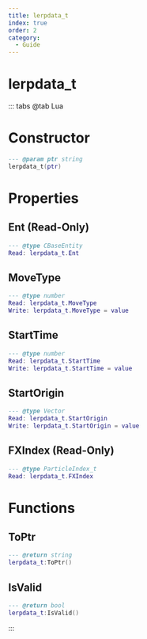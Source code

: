 ```yaml
---
title: lerpdata_t
index: true
order: 2
category:
  - Guide
---
```


# lerpdata_t

::: tabs
@tab Lua
# Constructor
```lua
--- @param ptr string
lerpdata_t(ptr)
```
# Properties
## Ent (Read-Only)
```lua
--- @type CBaseEntity
Read: lerpdata_t.Ent
```
## MoveType 
```lua
--- @type number
Read: lerpdata_t.MoveType
Write: lerpdata_t.MoveType = value
```
## StartTime 
```lua
--- @type number
Read: lerpdata_t.StartTime
Write: lerpdata_t.StartTime = value
```
## StartOrigin 
```lua
--- @type Vector
Read: lerpdata_t.StartOrigin
Write: lerpdata_t.StartOrigin = value
```
## FXIndex (Read-Only)
```lua
--- @type ParticleIndex_t
Read: lerpdata_t.FXIndex
```
# Functions
## ToPtr
```lua
--- @return string
lerpdata_t:ToPtr()
```
## IsValid
```lua
--- @return bool
lerpdata_t:IsValid()
```

:::